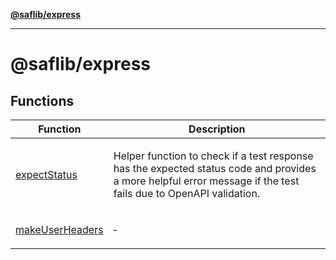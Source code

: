 [**@saflib/express**](../index.md)

***

# @saflib/express

## Functions

<table>
<thead>
<tr>
<th>Function</th>
<th>Description</th>
</tr>
</thead>
<tbody>
<tr>
<td>

[expectStatus](functions/expectStatus.md)

</td>
<td>

Helper function to check if a test response has the expected status code
and provides a more helpful error message if the test fails due to OpenAPI validation.

</td>
</tr>
<tr>
<td>

[makeUserHeaders](functions/makeUserHeaders.md)

</td>
<td>

&hyphen;

</td>
</tr>
</tbody>
</table>
